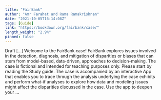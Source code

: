 ```yaml
---
title: "FairBank"
author: "Amr Farahat and Rama Ramakrishnan"
date: "2021-10-05T16:14:08Z"
tags: [Guide]
link: "https://bookdown.org/fairbank/case/"
length_weight: "2.9%"
pinned: false
---
```


Draft [...] Welcome to the FairBank case! FairBank explores issues involved in the detection, diagnosis, and mitigation of disparities or biases that can stem from model-based, data-driven, approaches to decision-making. The case is fictional and intended for teaching purposes only. Please start by reading the Study guide. The case is accompanied by an interactive App that enables you to trace through the analysis underlying the case exhibits and perform what-if analyses to explore how data and modeling issues might affect the disparities discussed in the case. Use the app to deepen your ...
